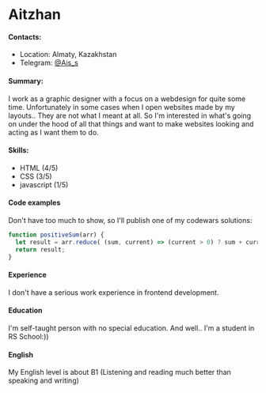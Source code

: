 # Aitzhan

#### Contacts:
- Location: Almaty, Kazakhstan
- Telegram: [@Ais_s](https://t.me/ais_s)

#### Summary:
I work as a graphic designer with a focus on a webdesign for quite some time. Unfortunately in some cases when I open websites made by my layouts.. They are not what I meant at all. So I'm interested in what's going on under the hood of all that things and want to make websites looking and acting as I want them to do. 

#### Skills:
- HTML (4/5)
- CSS (3/5)
- javascript (1/5)

#### Code examples
Don't have too much to show, so I'll publish one of my codewars solutions:
```javascript
function positiveSum(arr) {
  let result = arr.reduce( (sum, current) => (current > 0) ? sum + current : sum, 0);
  return result;
}
```

#### Experience
I don't have a serious work experience in frontend development. 

#### Education
I'm self-taught person with no special education. And well.. I'm a student in RS School:))

#### English
My English level is about B1 (Listening and reading much better than speaking and writing)